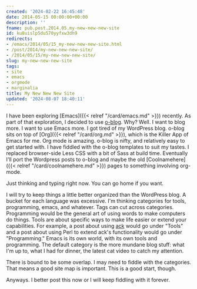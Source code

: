 ```yaml
---
created: '2024-02-22 16:45:48'
date: 2014-05-15 00:00:00+00:00
description: ''
fname: pub.post.2014.05.my-new-new-new-site
id: ku8uislp5du570yyfxw3dh9
redirects:
- /emacs/2014/05/15_my-new-new-new-site.html
- /post/2014/my-new-new-new-site/
- /2014/05/15/my-new-new-new-site/
slug: my-new-new-new-site
tags:
- site
- emacs
- orgmode
- marginalia
title: My New New New Site
updated: '2024-08-07 18:40:11'
---
```


I have been exploring [Emacs]({{< relref "/card/emacs.md" >}}) recently. As part of that exploration, I decided to use [o-blog](http://renard.github.io/o-blog/). Why? Well. I want to blog more. I want to use Emacs more. I got tired of my WordPress blog. o-blog sits on top of [Org]({{< relref "/card/org.md" >}}), which is the Killer App of Emacs for me. Org mode is amazing. o-blog is nifty, and relatively easy to get started with. I have fiddled with the o-blog templates to suit my tastes. I replaced browser-side Less CSS with a bit of Sass at build time. Eventually I'll port the Wordpress posts to o-blog and maybe the old [Coolnamehere]({{< relref "/card/coolnamehere.md" >}}) pages to something involving org-mode.

<!--more-->

Just thinking and typing right now. You can go home if you want.

I will try to keep things a little better organized than the WordPress blog. A bucket for each language was excessive. I'm thinking categories for tools, programming, emacs, and whatever. Tags can cut across categories. Programming would be the general art of using words to make computers do things. Tools are about specific ways to make life easier or extend your capabilities. For example, a post about using [ack](http://beyondgrep.com) would go under "Tools" and a post about using Perl to extend ack's functionality would go under "Programming." Emacs is its own world, with its own tools and programming. The default category is the more mundane blog stuff: what I'm up to, what I had for dinner, the latest cat video to catch my attention.

There is bound to be some overlap. I may need to fiddle with the categories. That means a good site map is important. This is a good start, though.

Anyways. I better post this now or I will keep fiddling with it forever.